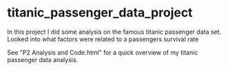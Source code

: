 # titanic_passenger_data_project
In this project I did some analysis on the famous titanic passenger data set. Looked into what factors were related to a passengers survival rate

See "P2 Analysis and Code.html" for a quick overview of my titanic passenger data analysis.

